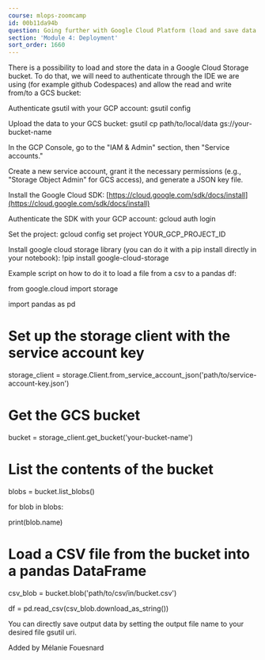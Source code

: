 ```yaml
---
course: mlops-zoomcamp
id: 00b11da94b
question: Going further with Google Cloud Platform (load and save data to GCS)
section: 'Module 4: Deployment'
sort_order: 1660
---
```


There is a possibility to load and store the data in a Google Cloud Storage bucket. To do that, we will need to authenticate through the IDE we are using (for example github Codespaces) and allow the read and write from/to a GCS bucket:

Authenticate gsutil with your GCP account: gsutil config

Upload the data to your GCS bucket: gsutil cp path/to/local/data gs://your-bucket-name

In the GCP Console, go to the "IAM & Admin" section, then "Service accounts."

Create a new service account, grant it the necessary permissions (e.g., "Storage Object Admin" for GCS access), and generate a JSON key file.

Install the Google Cloud SDK: [https://cloud.google.com/sdk/docs/install](https://cloud.google.com/sdk/docs/install)

Authenticate the SDK with your GCP account: gcloud auth login

Set the project: gcloud config set project YOUR_GCP_PROJECT_ID

Install google cloud storage library (you can do it with a pip install directly in your notebook): !pip install google-cloud-storage

Example script on how to do it to load a file from a csv to a pandas df:

from google.cloud import storage

import pandas as pd

# Set up the storage client with the service account key

storage_client = storage.Client.from_service_account_json('path/to/service-account-key.json')

# Get the GCS bucket

bucket = storage_client.get_bucket('your-bucket-name')

# List the contents of the bucket

blobs = bucket.list_blobs()

for blob in blobs:

print(blob.name)

# Load a CSV file from the bucket into a pandas DataFrame

csv_blob = bucket.blob('path/to/csv/in/bucket.csv')

df = pd.read_csv(csv_blob.download_as_string())

You can directly save output data by setting the output file name to your desired file gsutil uri.

Added by Mélanie Fouesnard

